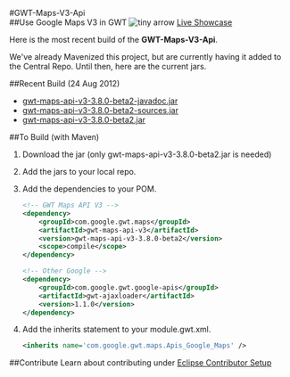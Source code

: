 #GWT-Maps-V3-Api   
##Use Google Maps V3 in GWT  ![tiny arrow](http://www.lirmm.fr/bib-icons/Stanford/arrow.small.rightT.gif "tiny arrow")  [Live Showcase](http://gonevertical-apis.appspot.com/)

Here is the most recent build of the **GWT-Maps-V3-Api**.

We've already Mavenized this project, but are currently having it added to the Central Repo. Until then, here are the current jars.

##Recent Build (24 Aug 2012)

- [gwt-maps-api-v3-3.8.0-beta2-javadoc.jar](https://github.com/downloads/branflake2267/GWT-Maps-V3-Api/Apis_Google_Maps-3.8.0-beta2-javadoc.jar)
- [gwt-maps-api-v3-3.8.0-beta2-sources.jar](https://github.com/downloads/branflake2267/GWT-Maps-V3-Api/Apis_Google_Maps-3.8.0-beta2-sources.jar)
- [gwt-maps-api-v3-3.8.0-beta2.jar](https://github.com/downloads/branflake2267/GWT-Maps-V3-Api/Apis_Google_Maps-3.8.0-beta2.jar)


##To Build (with Maven)

1. Download the jar (only gwt-maps-api-v3-3.8.0-beta2.jar is needed)
2. Add the jars to your local repo.
3. Add the dependencies to your POM.
	
	```xml
	<!-- GWT Maps API V3 -->
	<dependency>
		<groupId>com.google.gwt.maps</groupId>
		<artifactId>gwt-maps-api-v3</artifactId>
		<version>gwt-maps-api-v3-3.8.0-beta2</version>
		<scope>compile</scope>
	</dependency>

	<!-- Other Google -->
	<dependency>
		<groupId>com.google.gwt.google-apis</groupId>
		<artifactId>gwt-ajaxloader</artifactId>
		<version>1.1.0</version>
	</dependency>
	```
4. Add the inherits statement to your module.gwt.xml.
	
	```xml
	<inherits name='com.google.gwt.maps.Apis_Google_Maps' />
	```

##Contribute
Learn about contributing under [Eclipse Contributor Setup](https://github.com/branflake2267/GWT-Maps-V3-Api/wiki/Eclipse-Contributor-Setup)